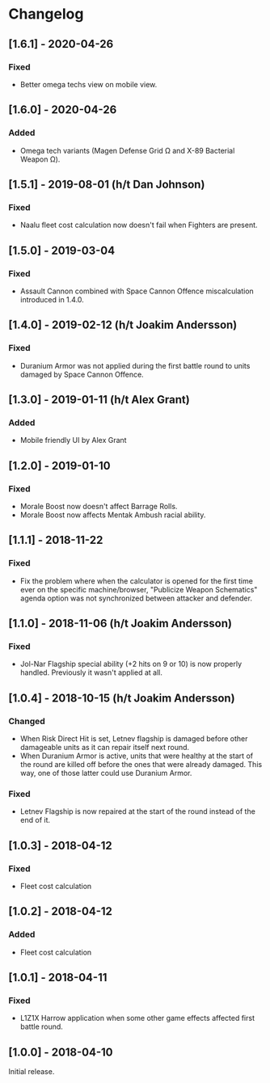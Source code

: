 # Changelog

## [1.6.1] - 2020-04-26
### Fixed
- Better omega techs view on mobile view.

## [1.6.0] - 2020-04-26
### Added
- Omega tech variants (Magen Defense Grid Ω and X-89 Bacterial Weapon Ω).

## [1.5.1] - 2019-08-01 (h/t Dan Johnson)
### Fixed
- Naalu fleet cost calculation now doesn't fail when Fighters are present.

## [1.5.0] - 2019-03-04
### Fixed
- Assault Cannon combined with Space Cannon Offence miscalculation introduced in 1.4.0.

## [1.4.0] - 2019-02-12 (h/t Joakim Andersson)
### Fixed
- Duranium Armor was not applied during the first battle round to units damaged by Space Cannon Offence.

## [1.3.0] - 2019-01-11 (h/t Alex Grant)
### Added
- Mobile friendly UI by Alex Grant

## [1.2.0] - 2019-01-10
### Fixed
- Morale Boost now doesn't affect Barrage Rolls.
- Morale Boost now affects Mentak Ambush racial ability.

## [1.1.1] - 2018-11-22
### Fixed
- Fix the problem where when the calculator is opened for the first time ever on the specific machine/browser, "Publicize Weapon Schematics" agenda option was not synchronized between attacker and defender.

## [1.1.0] - 2018-11-06 (h/t Joakim Andersson)
### Fixed
- Jol-Nar Flagship special ability (+2 hits on 9 or 10) is now properly handled. Previously it wasn't applied at all.

## [1.0.4] - 2018-10-15 (h/t Joakim Andersson)
### Changed
- When Risk Direct Hit is set, Letnev flagship is damaged before other damageable units as it can repair itself next round.
- When Duranium Armor is active, units that were healthy at the start of the round are killed off before the ones that were already damaged. This way, one of those latter could use Duranium Armor.
### Fixed
- Letnev Flagship is now repaired at the start of the round instead of the end of it.

## [1.0.3] - 2018-04-12
### Fixed
- Fleet cost calculation

## [1.0.2] - 2018-04-12
### Added
- Fleet cost calculation

## [1.0.1] - 2018-04-11
### Fixed
- L1Z1X Harrow application when some other game effects affected first battle round.

## [1.0.0] - 2018-04-10
Initial release.
